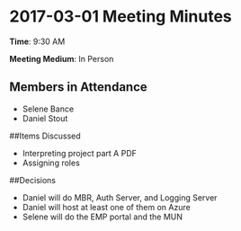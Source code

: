 # 2017-03-01 Meeting Minutes

**Time**: 9:30 AM

**Meeting Medium**: In Person

## Members in Attendance

* Selene Bance
* Daniel Stout

##Items Discussed

* Interpreting project part A PDF
* Assigning roles

##Decisions

* Daniel will do MBR, Auth Server, and Logging Server
* Daniel will host at least one of them on Azure
* Selene will do the EMP portal and the MUN